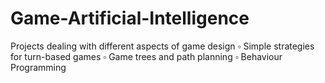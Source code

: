 # Game-Artificial-Intelligence
Projects dealing with different aspects of game design
▫ Simple strategies for turn-based games
▫ Game trees and path planning
▫ Behaviour Programming
